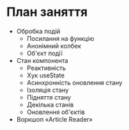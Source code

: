 # План заняття

- Обробка подій
  - Посилання на функцію
  - Анонімний колбек
  - Об'єкт події
- Стан компонента
  - Реактивність
  - Хук useState
  - Асинхронність оновлення стану
  - Ізоляція стану
  - Підняття стану
  - Декілька станів
  - Оновлення об'єктів
- Воркшоп «Article Reader»

